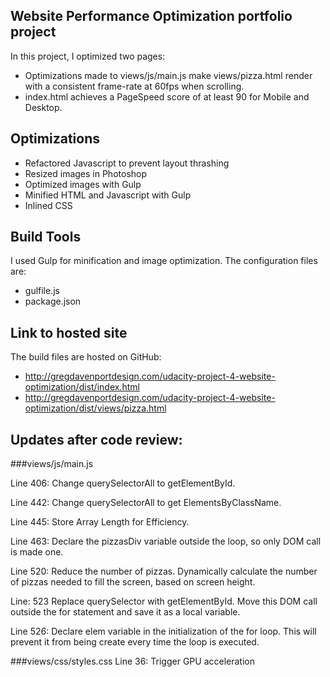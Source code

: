 ## Website Performance Optimization portfolio project

In this project, I optimized two pages:
* Optimizations made to views/js/main.js make views/pizza.html render with a consistent frame-rate at 60fps when scrolling.
* index.html achieves a PageSpeed score of at least 90 for Mobile and Desktop.

## Optimizations
* Refactored Javascript to prevent layout thrashing
* Resized images in Photoshop
* Optimized images with Gulp
* Minified HTML and Javascript with Gulp
* Inlined CSS


## Build Tools
I used Gulp for minification and image optimization. The configuration files are:
- gulfile.js
- package.json

## Link to hosted site
The build files are hosted on GitHub:
- http://gregdavenportdesign.com/udacity-project-4-website-optimization/dist/index.html
- http://gregdavenportdesign.com/udacity-project-4-website-optimization/dist/views/pizza.html

## Updates after code review:
###views/js/main.js

Line 406:
Change querySelectorAll to getElementById.

Line 442:
Change querySelectorAll to get ElementsByClassName.

Line 445:
Store Array Length for Efficiency.

Line 463:
Declare the pizzasDiv variable outside the loop, so only DOM call is made one.

Line 520:
Reduce the number of pizzas. Dynamically calculate the number of pizzas needed to fill the screen, based on screen height.

Line: 523
Replace querySelector with getElementById. Move this DOM call outside the for statement and save it as a local variable.

Line 526:
Declare elem variable in the initialization of the for loop. This will prevent it from being create every time the loop is executed.

###views/css/styles.css
Line 36:
Trigger GPU acceleration
